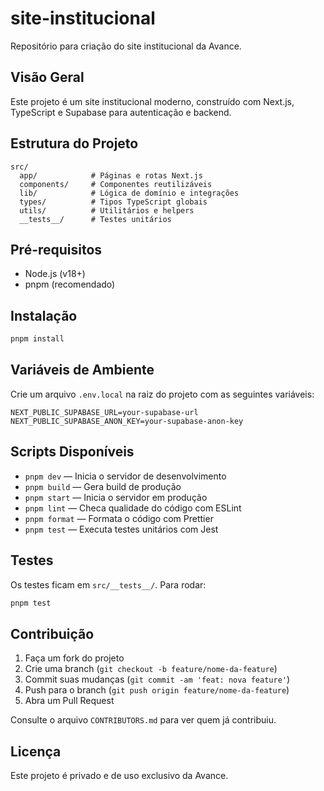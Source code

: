 # site-institucional

Repositório para criação do site institucional da Avance.

## Visão Geral
Este projeto é um site institucional moderno, construído com Next.js, TypeScript e Supabase para autenticação e backend.

## Estrutura do Projeto
```
src/
  app/            # Páginas e rotas Next.js
  components/     # Componentes reutilizáveis
  lib/            # Lógica de domínio e integrações
  types/          # Tipos TypeScript globais
  utils/          # Utilitários e helpers
  __tests__/      # Testes unitários
```

## Pré-requisitos
- Node.js (v18+)
- pnpm (recomendado)

## Instalação
```bash
pnpm install
```

## Variáveis de Ambiente
Crie um arquivo `.env.local` na raiz do projeto com as seguintes variáveis:
```
NEXT_PUBLIC_SUPABASE_URL=your-supabase-url
NEXT_PUBLIC_SUPABASE_ANON_KEY=your-supabase-anon-key
```

## Scripts Disponíveis
- `pnpm dev` — Inicia o servidor de desenvolvimento
- `pnpm build` — Gera build de produção
- `pnpm start` — Inicia o servidor em produção
- `pnpm lint` — Checa qualidade do código com ESLint
- `pnpm format` — Formata o código com Prettier
- `pnpm test` — Executa testes unitários com Jest

## Testes
Os testes ficam em `src/__tests__/`. Para rodar:
```bash
pnpm test
```

## Contribuição
1. Faça um fork do projeto
2. Crie uma branch (`git checkout -b feature/nome-da-feature`)
3. Commit suas mudanças (`git commit -am 'feat: nova feature'`)
4. Push para o branch (`git push origin feature/nome-da-feature`)
5. Abra um Pull Request

Consulte o arquivo `CONTRIBUTORS.md` para ver quem já contribuiu.

## Licença
Este projeto é privado e de uso exclusivo da Avance.
